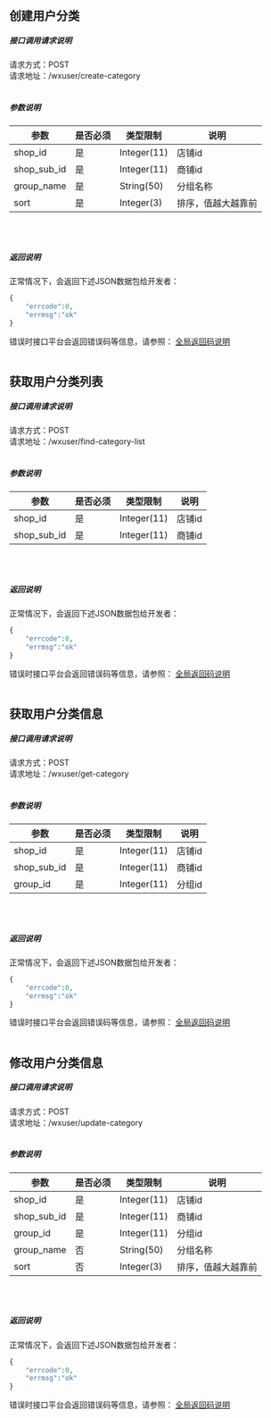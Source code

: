 ## __创建用户分类__
##### 接口调用请求说明
请求方式：POST
<br  />
请求地址：/wxuser/create-category
<br  /><br  />
##### 参数说明
| 参数 | 是否必须 | 类型限制 | 说明 |
| -- | -- | -- | -- |
| shop_id | 是 | Integer(11) | 店铺id |
| shop_sub_id | 是 | Integer(11) | 商铺id |
| group_name | 是 | String(50) | 分组名称 |
| sort | 是 | Integer(3) | 排序，值越大越靠前 |
<br  /><br  />
##### 返回说明
正常情况下，会返回下述JSON数据包给开发者：
```php
{
    "errcode":0,
    "errmsg":"ok"
}
```
错误时接口平台会返回错误码等信息，请参照：
[全局返回码说明](/error-code.html)
<br  /><br  />

## __获取用户分类列表__
##### 接口调用请求说明
请求方式：POST
<br  />
请求地址：/wxuser/find-category-list
<br  /><br  />
##### 参数说明
| 参数 | 是否必须 | 类型限制 | 说明 |
| -- | -- | -- | -- |
| shop_id | 是 | Integer(11) | 店铺id |
| shop_sub_id | 是 | Integer(11) | 商铺id |
<br  /><br  />
##### 返回说明
正常情况下，会返回下述JSON数据包给开发者：
```php
{
    "errcode":0,
    "errmsg":"ok"
}
```
错误时接口平台会返回错误码等信息，请参照：
[全局返回码说明](/error-code.html)
<br  /><br  />

## __获取用户分类信息__
##### 接口调用请求说明
请求方式：POST
<br  />
请求地址：/wxuser/get-category
<br  /><br  />
##### 参数说明
| 参数 | 是否必须 | 类型限制 | 说明 |
| -- | -- | -- | -- |
| shop_id | 是 | Integer(11) | 店铺id |
| shop_sub_id | 是 | Integer(11) | 商铺id |
| group_id | 是 | Integer(11) | 分组id |
<br  /><br  />
##### 返回说明
正常情况下，会返回下述JSON数据包给开发者：
```php
{
    "errcode":0,
    "errmsg":"ok"
}
```
错误时接口平台会返回错误码等信息，请参照：
[全局返回码说明](/error-code.html)
<br  /><br  />

## __修改用户分类信息__
##### 接口调用请求说明
请求方式：POST
<br  />
请求地址：/wxuser/update-category
<br  /><br  />
##### 参数说明
| 参数 | 是否必须 | 类型限制 | 说明 |
| -- | -- | -- | -- |
| shop_id | 是 | Integer(11) | 店铺id |
| shop_sub_id | 是 | Integer(11) | 商铺id |
| group_id | 是 | Integer(11) | 分组id |
| group_name | 否 | String(50) | 分组名称 |
| sort | 否 | Integer(3) | 排序，值越大越靠前 |
<br  /><br  />
##### 返回说明
正常情况下，会返回下述JSON数据包给开发者：
```php
{
    "errcode":0,
    "errmsg":"ok"
}
```
错误时接口平台会返回错误码等信息，请参照：
[全局返回码说明](/error-code.html)
<br  /><br  />
